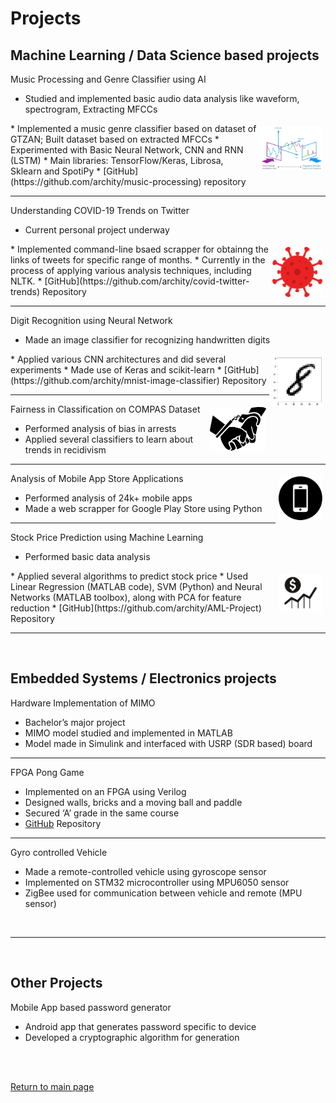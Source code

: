 # Projects

## Machine Learning / Data Science based projects

Music Processing and Genre Classifier using AI
* Studied and implemented basic audio data analysis like waveform, spectrogram, Extracting MFCCs
<img src="./images/audio_signal.jpeg" align="right" style="margin:5px" width = "100">
* Implemented a music genre classifier based on dataset of GTZAN; Built dataset based on extracted MFCCs
* Experimented with Basic Neural Network, CNN and RNN (LSTM)
* Main libraries: TensorFlow/Keras, Librosa, Sklearn and SpotiPy
* [GitHub](https://github.com/archity/music-processing) repository

---

Understanding COVID-19 Trends on Twitter
* Current personal project underway
<img src="./images/virus_360px.png" align="right" style="margin:5px" width = "80">
* Implemented command-line bsaed scrapper for obtainng the links of tweets for specific range of months.
* Currently in the process of applying various analysis techniques, including NLTK.
* [GitHub](https://github.com/archity/covid-twitter-trends) Repository

---

Digit Recognition using Neural Network
* Made an image classifier for recognizing handwritten digits
<img src="./images/digit-eight.png" align="right" style="margin:5px" width = "80">
* Applied various CNN architectures and did several experiments
* Made use of Keras and scikit-learn
* [GitHub](https://github.com/archity/mnist-image-classifier) Repository


---

Fairness in Classification on COMPAS Dataset
<img src="./images/arrest.png" align="right" style="margin:5px" width = "90">
* Performed analysis of bias in arrests
* Applied several classifiers to learn about trends in recidivism

---

Analysis of Mobile App Store Applications
<img src="./images/mobile.png" align="right" style="margin:5px" width = "70">
* Performed analysis of 24k+ mobile apps
* Made a web scrapper for Google Play Store using Python

---

Stock Price Prediction using Machine Learning

* Performed basic data analysis
<img src="./images/stock-market.png" align="right" style="margin:5px" width = "70">
* Applied several algorithms to predict stock price
* Used Linear Regression (MATLAB code), SVM (Python) and Neural Networks (MATLAB toolbox), along with PCA for feature reduction
* [GitHub](https://github.com/archity/AML-Project) Repository

<br>

---

<br>

## Embedded Systems / Electronics projects

Hardware Implementation of MIMO
* Bachelor’s major project
* MIMO model studied and implemented in MATLAB
* Model made in Simulink and interfaced with USRP (SDR based) board

---

FPGA Pong Game
* Implemented on an FPGA using Verilog
* Designed walls, bricks and a moving ball and paddle
* Secured ‘A’ grade in the same course
* [GitHub](https://github.com/archity/Breakout-Game-Verilog) Repository

---

Gyro controlled Vehicle
* Made a remote-controlled vehicle using gyroscope sensor
* Implemented on STM32 microcontroller using MPU6050 sensor
* ZigBee used for communication between vehicle and remote (MPU sensor)

<br>

---

<br>

## Other Projects

Mobile App based password generator
* Android app that generates password specific to device
* Developed a cryptographic algorithm for generation

<br><br>

[Return to main page](./index.md)